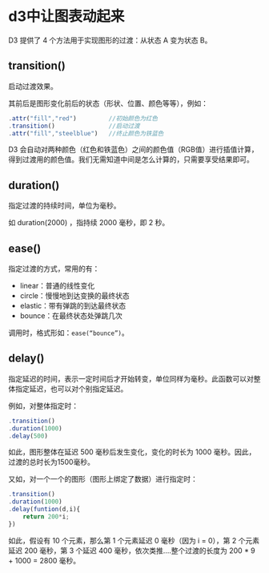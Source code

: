 # d3中让图表动起来

D3 提供了 4 个方法用于实现图形的过渡：从状态 A 变为状态 B。

## transition()

启动过渡效果。

其前后是图形变化前后的状态（形状、位置、颜色等等），例如：
```javascript
.attr("fill","red")         //初始颜色为红色
.transition()               //启动过渡
.attr("fill","steelblue")   //终止颜色为铁蓝色
```
D3 会自动对两种颜色（红色和铁蓝色）之间的颜色值（RGB值）进行插值计算，得到过渡用的颜色值。我们无需知道中间是怎么计算的，只需要享受结果即可。

## duration()

指定过渡的持续时间，单位为毫秒。

如 duration(2000) ，指持续 2000 毫秒，即 2 秒。

## ease()

指定过渡的方式，常用的有：

- linear：普通的线性变化
- circle：慢慢地到达变换的最终状态
- elastic：带有弹跳的到达最终状态
- bounce：在最终状态处弹跳几次

调用时，格式形如：`ease(“bounce”)`。

## delay()

指定延迟的时间，表示一定时间后才开始转变，单位同样为毫秒。此函数可以对整体指定延迟，也可以对个别指定延迟。

例如，对整体指定时：
```javascript
.transition()
.duration(1000)
.delay(500)
```

如此，图形整体在延迟 500 毫秒后发生变化，变化的时长为 1000 毫秒。因此，过渡的总时长为1500毫秒。

又如，对一个一个的图形（图形上绑定了数据）进行指定时：
```javascript
.transition()
.duration(1000)
.delay(funtion(d,i){
    return 200*i;
})
```

如此，假设有 10 个元素，那么第 1 个元素延迟 0 毫秒（因为 i = 0），第 2 个元素延迟 200 毫秒，第 3 个延迟 400 毫秒，依次类推….整个过渡的长度为 200 * 9 + 1000 = 2800 毫秒。